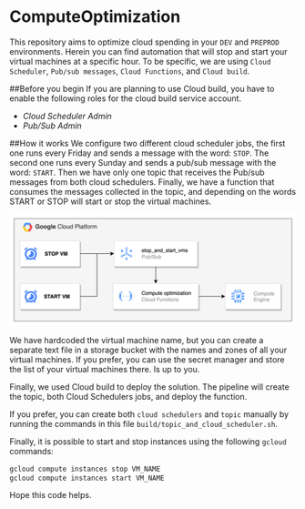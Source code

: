 # ComputeOptimization
This repository aims to optimize cloud spending in your `DEV` and `PREPROD` environments. 
Herein you can find automation that will stop and start your virtual machines at a specific hour. To be specific, we are using `Cloud Scheduler`, `Pub/sub messages`, `Cloud Functions`, and `Cloud build`.

##Before you begin
If you are planning to use Cloud build, you have to enable the following roles for the cloud build service account.
- *Cloud Scheduler Admin*
- *Pub/Sub Admin*

##How it works
We configure two different cloud scheduler jobs, the first one runs every Friday and sends a message with the word: `STOP`. The second one runs every Sunday and sends a pub/sub message with the word: `START`. 
Then we have only one topic that receives the Pub/sub messages from both cloud schedulers.
Finally, we have a function that consumes the messages collected in the topic, and depending on the words START or STOP will start or stop the virtual machines.

![img_1.png](img.png)

We have hardcoded the virtual machine name, but you can create a separate text file in a storage bucket with the names and zones of all your virtual machines. 
If you prefer, you can use the secret manager and store the list of your virtual machines there. Is up to you.

Finally, we used Cloud build to deploy the solution. The pipeline will create the topic, both Cloud Schedulers jobs, and deploy the function. 

If you prefer, you can create both `cloud schedulers` and `topic` manually by running the commands in this file `build/topic_and_cloud_scheduler.sh`. 

Finally, it is possible to start and stop instances using the following `gcloud` commands:

```shell
gcloud compute instances stop VM_NAME
gcloud compute instances start VM_NAME
```

Hope this code helps.